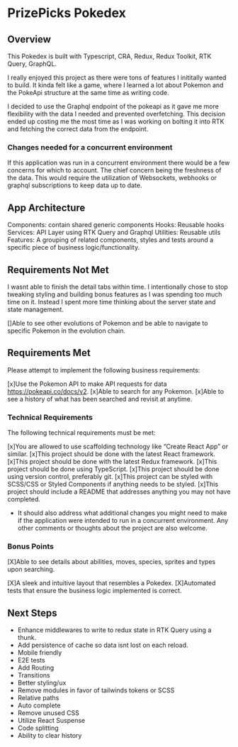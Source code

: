 # PrizePicks Pokedex

## Overview

This Pokedex is built with Typescript, CRA, Redux, Redux Toolkit, RTK Query, GraphQL.

I really enjoyed this project as there were tons of features I inititally wanted to build. It kinda felt like a game, where I learned a lot about Pokemon and the PokeApi structure at the same time as writing code.

I decided to use the Graphql endpoint of the pokeapi as it gave me more flexibility with the data I needed and prevented overfetching. This decision ended up costing me the most time as I was working on bolting it into RTK and fetching the correct data from the endpoint.

### Changes needed for a concurrent environment

If this application was run in a concurrent environment there would be a few concerns for which to account.
The chief concern being the freshness of the data. This would require the utilization of Websockets, webhooks or graphql subscriptions to keep data up to date.

## App Architecture

Components: contain shared generic components
Hooks: Reusable hooks
Services: API Layer using RTK Query and Graphql
Utilities: Reusable utils
Features: A grouping of related components, styles and tests around a specific piece of business logic/functionality.

## Requirements Not Met

I wasnt able to finish the detail tabs within time.
I intentionally chose to stop tweaking styling and building bonus features as I was spending too much time on it. Instead I spent more time thinking about the server state and state management.

[]Able to see other evolutions of Pokemon and be able to navigate to specific Pokemon in the evolution chain.

## Requirements Met

Please attempt to implement the following business requirements:

[x]Use the Pokemon API to make API requests for data https://pokeapi.co/docs/v2.
[x]Able to search for any Pokemon.
[x]Able to see a history of what has been searched and revisit at anytime.

### Technical Requirements

The following technical requirements must be met:

[x]You are allowed to use scaffolding technology like “Create React App” or similar.
[x]This project should be done with the latest React framework.
[x]This project should be done with the latest Redux framework.
[x]This project should be done using TypeScript.
[x]This project should be done using version control, preferably git.
[x]This project can be styled with SCSS/CSS or Styled Components if anything needs to be styled.
[x]This project should include a README that addresses anything you may not have completed.

- It should also address what additional changes you might need to make if the application were intended to run in a concurrent environment. Any other comments or thoughts about the project are also welcome.

### Bonus Points

[X]Able to see details about abilities, moves, species, sprites and types upon searching.

[X]A sleek and intuitive layout that resembles a Pokedex.
[X]Automated tests that ensure the business logic implemented is correct.

## Next Steps

- Enhance middlewares to write to redux state in RTK Query using a thunk.
- Add persistence of cache so data isnt lost on each reload.
- Mobile friendly
- E2E tests
- Add Routing
- Transitions
- Better styling/ux
- Remove modules in favor of tailwinds tokens or SCSS
- Relative paths
- Auto complete
- Remove unused CSS
- Utilize React Suspense
- Code splitting
- Ability to clear history
